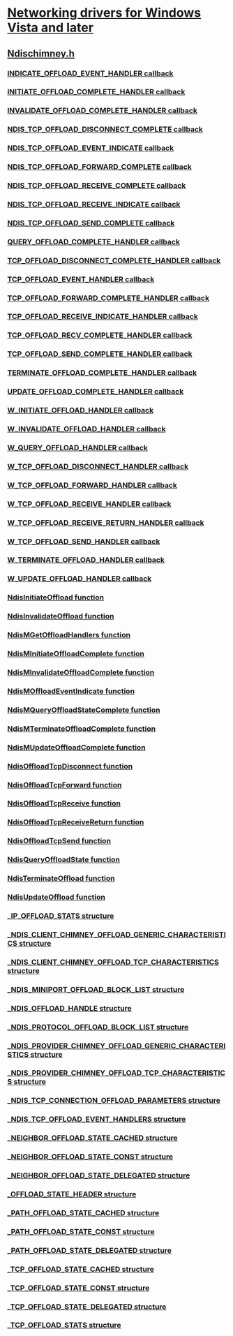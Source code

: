 # [Networking drivers for Windows Vista and later](../_netvista/index.md)
## [Ndischimney.h](index.md)
### [INDICATE_OFFLOAD_EVENT_HANDLER callback](../ndischimney/nc-ndischimney-indicate_offload_event_handler.md)
### [INITIATE_OFFLOAD_COMPLETE_HANDLER callback](../ndischimney/nc-ndischimney-initiate_offload_complete_handler.md)
### [INVALIDATE_OFFLOAD_COMPLETE_HANDLER callback](../ndischimney/nc-ndischimney-invalidate_offload_complete_handler.md)
### [NDIS_TCP_OFFLOAD_DISCONNECT_COMPLETE callback](../ndischimney/nc-ndischimney-ndis_tcp_offload_disconnect_complete.md)
### [NDIS_TCP_OFFLOAD_EVENT_INDICATE callback](../ndischimney/nc-ndischimney-ndis_tcp_offload_event_indicate.md)
### [NDIS_TCP_OFFLOAD_FORWARD_COMPLETE callback](../ndischimney/nc-ndischimney-ndis_tcp_offload_forward_complete.md)
### [NDIS_TCP_OFFLOAD_RECEIVE_COMPLETE callback](../ndischimney/nc-ndischimney-ndis_tcp_offload_receive_complete.md)
### [NDIS_TCP_OFFLOAD_RECEIVE_INDICATE callback](../ndischimney/nc-ndischimney-ndis_tcp_offload_receive_indicate.md)
### [NDIS_TCP_OFFLOAD_SEND_COMPLETE callback](../ndischimney/nc-ndischimney-ndis_tcp_offload_send_complete.md)
### [QUERY_OFFLOAD_COMPLETE_HANDLER callback](../ndischimney/nc-ndischimney-query_offload_complete_handler.md)
### [TCP_OFFLOAD_DISCONNECT_COMPLETE_HANDLER callback](../ndischimney/nc-ndischimney-tcp_offload_disconnect_complete_handler.md)
### [TCP_OFFLOAD_EVENT_HANDLER callback](../ndischimney/nc-ndischimney-tcp_offload_event_handler.md)
### [TCP_OFFLOAD_FORWARD_COMPLETE_HANDLER callback](../ndischimney/nc-ndischimney-tcp_offload_forward_complete_handler.md)
### [TCP_OFFLOAD_RECEIVE_INDICATE_HANDLER callback](../ndischimney/nc-ndischimney-tcp_offload_receive_indicate_handler.md)
### [TCP_OFFLOAD_RECV_COMPLETE_HANDLER callback](../ndischimney/nc-ndischimney-tcp_offload_recv_complete_handler.md)
### [TCP_OFFLOAD_SEND_COMPLETE_HANDLER callback](../ndischimney/nc-ndischimney-tcp_offload_send_complete_handler.md)
### [TERMINATE_OFFLOAD_COMPLETE_HANDLER callback](../ndischimney/nc-ndischimney-terminate_offload_complete_handler.md)
### [UPDATE_OFFLOAD_COMPLETE_HANDLER callback](../ndischimney/nc-ndischimney-update_offload_complete_handler.md)
### [W_INITIATE_OFFLOAD_HANDLER callback](../ndischimney/nc-ndischimney-w_initiate_offload_handler.md)
### [W_INVALIDATE_OFFLOAD_HANDLER callback](../ndischimney/nc-ndischimney-w_invalidate_offload_handler.md)
### [W_QUERY_OFFLOAD_HANDLER callback](../ndischimney/nc-ndischimney-w_query_offload_handler.md)
### [W_TCP_OFFLOAD_DISCONNECT_HANDLER callback](../ndischimney/nc-ndischimney-w_tcp_offload_disconnect_handler.md)
### [W_TCP_OFFLOAD_FORWARD_HANDLER callback](../ndischimney/nc-ndischimney-w_tcp_offload_forward_handler.md)
### [W_TCP_OFFLOAD_RECEIVE_HANDLER callback](../ndischimney/nc-ndischimney-w_tcp_offload_receive_handler.md)
### [W_TCP_OFFLOAD_RECEIVE_RETURN_HANDLER callback](../ndischimney/nc-ndischimney-w_tcp_offload_receive_return_handler.md)
### [W_TCP_OFFLOAD_SEND_HANDLER callback](../ndischimney/nc-ndischimney-w_tcp_offload_send_handler.md)
### [W_TERMINATE_OFFLOAD_HANDLER callback](../ndischimney/nc-ndischimney-w_terminate_offload_handler.md)
### [W_UPDATE_OFFLOAD_HANDLER callback](../ndischimney/nc-ndischimney-w_update_offload_handler.md)
### [NdisInitiateOffload function](../ndischimney/nf-ndischimney-ndisinitiateoffload.md)
### [NdisInvalidateOffload function](../ndischimney/nf-ndischimney-ndisinvalidateoffload.md)
### [NdisMGetOffloadHandlers function](../ndischimney/nf-ndischimney-ndismgetoffloadhandlers.md)
### [NdisMInitiateOffloadComplete function](../ndischimney/nf-ndischimney-ndisminitiateoffloadcomplete.md)
### [NdisMInvalidateOffloadComplete function](../ndischimney/nf-ndischimney-ndisminvalidateoffloadcomplete.md)
### [NdisMOffloadEventIndicate function](../ndischimney/nf-ndischimney-ndismoffloadeventindicate.md)
### [NdisMQueryOffloadStateComplete function](../ndischimney/nf-ndischimney-ndismqueryoffloadstatecomplete.md)
### [NdisMTerminateOffloadComplete function](../ndischimney/nf-ndischimney-ndismterminateoffloadcomplete.md)
### [NdisMUpdateOffloadComplete function](../ndischimney/nf-ndischimney-ndismupdateoffloadcomplete.md)
### [NdisOffloadTcpDisconnect function](../ndischimney/nf-ndischimney-ndisoffloadtcpdisconnect.md)
### [NdisOffloadTcpForward function](../ndischimney/nf-ndischimney-ndisoffloadtcpforward.md)
### [NdisOffloadTcpReceive function](../ndischimney/nf-ndischimney-ndisoffloadtcpreceive.md)
### [NdisOffloadTcpReceiveReturn function](../ndischimney/nf-ndischimney-ndisoffloadtcpreceivereturn.md)
### [NdisOffloadTcpSend function](../ndischimney/nf-ndischimney-ndisoffloadtcpsend.md)
### [NdisQueryOffloadState function](../ndischimney/nf-ndischimney-ndisqueryoffloadstate.md)
### [NdisTerminateOffload function](../ndischimney/nf-ndischimney-ndisterminateoffload.md)
### [NdisUpdateOffload function](../ndischimney/nf-ndischimney-ndisupdateoffload.md)
### [_IP_OFFLOAD_STATS structure](../ndischimney/ns-ndischimney-_ip_offload_stats.md)
### [_NDIS_CLIENT_CHIMNEY_OFFLOAD_GENERIC_CHARACTERISTICS structure](../ndischimney/ns-ndischimney-_ndis_client_chimney_offload_generic_characteristics.md)
### [_NDIS_CLIENT_CHIMNEY_OFFLOAD_TCP_CHARACTERISTICS structure](../ndischimney/ns-ndischimney-_ndis_client_chimney_offload_tcp_characteristics.md)
### [_NDIS_MINIPORT_OFFLOAD_BLOCK_LIST structure](../ndischimney/ns-ndischimney-_ndis_miniport_offload_block_list.md)
### [_NDIS_OFFLOAD_HANDLE structure](../ndischimney/ns-ndischimney-_ndis_offload_handle.md)
### [_NDIS_PROTOCOL_OFFLOAD_BLOCK_LIST structure](../ndischimney/ns-ndischimney-_ndis_protocol_offload_block_list.md)
### [_NDIS_PROVIDER_CHIMNEY_OFFLOAD_GENERIC_CHARACTERISTICS structure](../ndischimney/ns-ndischimney-_ndis_provider_chimney_offload_generic_characteristics.md)
### [_NDIS_PROVIDER_CHIMNEY_OFFLOAD_TCP_CHARACTERISTICS structure](../ndischimney/ns-ndischimney-_ndis_provider_chimney_offload_tcp_characteristics.md)
### [_NDIS_TCP_CONNECTION_OFFLOAD_PARAMETERS structure](../ndischimney/ns-ndischimney-_ndis_tcp_connection_offload_parameters.md)
### [_NDIS_TCP_OFFLOAD_EVENT_HANDLERS structure](../ndischimney/ns-ndischimney-_ndis_tcp_offload_event_handlers.md)
### [_NEIGHBOR_OFFLOAD_STATE_CACHED structure](../ndischimney/ns-ndischimney-_neighbor_offload_state_cached.md)
### [_NEIGHBOR_OFFLOAD_STATE_CONST structure](../ndischimney/ns-ndischimney-_neighbor_offload_state_const.md)
### [_NEIGHBOR_OFFLOAD_STATE_DELEGATED structure](../ndischimney/ns-ndischimney-_neighbor_offload_state_delegated.md)
### [_OFFLOAD_STATE_HEADER structure](../ndischimney/ns-ndischimney-_offload_state_header.md)
### [_PATH_OFFLOAD_STATE_CACHED structure](../ndischimney/ns-ndischimney-_path_offload_state_cached.md)
### [_PATH_OFFLOAD_STATE_CONST structure](../ndischimney/ns-ndischimney-_path_offload_state_const.md)
### [_PATH_OFFLOAD_STATE_DELEGATED structure](../ndischimney/ns-ndischimney-_path_offload_state_delegated.md)
### [_TCP_OFFLOAD_STATE_CACHED structure](../ndischimney/ns-ndischimney-_tcp_offload_state_cached.md)
### [_TCP_OFFLOAD_STATE_CONST structure](../ndischimney/ns-ndischimney-_tcp_offload_state_const.md)
### [_TCP_OFFLOAD_STATE_DELEGATED structure](../ndischimney/ns-ndischimney-_tcp_offload_state_delegated.md)
### [_TCP_OFFLOAD_STATS structure](../ndischimney/ns-ndischimney-_tcp_offload_stats.md)
